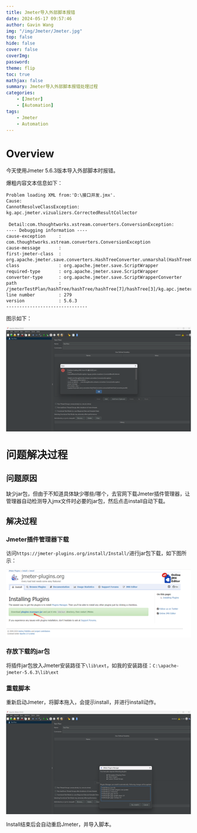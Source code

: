 ```yaml
---
title: Jmeter导入外部脚本报错
date: 2024-05-17 09:57:46
author: Gavin Wang
img: "/img/Jmeter/Jmeter.jpg"
top: false
hide: false
cover: false
coverImg:
password:
theme: flip
toc: true
mathjax: false
summary: Jmeter导入外部脚本报错处理过程
categories:
    - [Jmeter]
    - [Automation]
tags:
    - Jmeter
    - Automation
---
```


# Overview

今天使用Jmeter 5.6.3版本导入外部脚本时报错。

爆粗内容文本信息如下：

```shell
Problem loading XML from:'D:\接口并发.jmx'. 
Cause:
CannotResolveClassException: kg.apc.jmeter.vizualizers.CorrectedResultCollector

 Detail:com.thoughtworks.xstream.converters.ConversionException: 
---- Debugging information ----
cause-exception     : com.thoughtworks.xstream.converters.ConversionException
cause-message       : 
first-jmeter-class  : org.apache.jmeter.save.converters.HashTreeConverter.unmarshal(HashTreeConverter.java:66)
class               : org.apache.jmeter.save.ScriptWrapper
required-type       : org.apache.jmeter.save.ScriptWrapper
converter-type      : org.apache.jmeter.save.ScriptWrapperConverter
path                : /jmeterTestPlan/hashTree/hashTree/hashTree[7]/hashTree[3]/kg.apc.jmeter.vizualizers.CorrectedResultCollector
line number         : 279
version             : 5.6.3
-------------------------------
```

图示如下：

<img class="shadow" src="/img/in-post/Jmeter/jmeter_import_error.png" width="800">


# 问题解决过程

## 问题原因

缺少jar包，但由于不知道具体缺少哪些/哪个，去官网下载Jmeter插件管理器，让管理器自动检测导入jmx文件时必要的jar包，然后点击install自动下载。

## 解决过程

### Jmeter插件管理器下载

访问`https://jmeter-plugins.org/install/Install/`进行jar包下载，如下图所示：

<img class="shadow" src="/img/in-post/Jmeter/download_jmeter_pligins-manager-jar.png" width="800">

### 存放下载的jar包

将插件jar包放入Jmeter安装路径下`\lib\ext`，如我的安装路径：`C:\apache-jmeter-5.6.3\lib\ext`


### 重载脚本

重新启动Jmeter，将脚本拖入，会提示install，并进行install动作。

<img class="shadow" src="/img/in-post/Jmeter/install_jmeter_lib.png" width="800">


Install结束后会自动重启Jmeter，并导入脚本。
